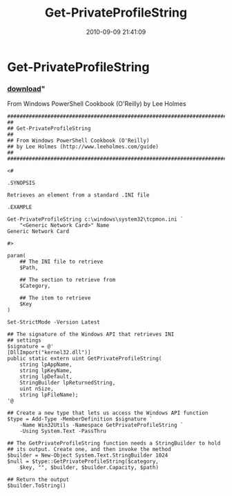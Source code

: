 ﻿---
pid:            2161
parent:         0
children:       
poster:         Lee Holmes
title:          Get-PrivateProfileString
date:           2010-09-09 21:41:09
format:         posh
---

# Get-PrivateProfileString

### [download](2161.ps1)"

From Windows PowerShell Cookbook (O'Reilly) by Lee Holmes

```posh
#############################################################################
##
## Get-PrivateProfileString
##
## From Windows PowerShell Cookbook (O'Reilly)
## by Lee Holmes (http://www.leeholmes.com/guide)
##
##############################################################################

<#

.SYNOPSIS

Retrieves an element from a standard .INI file

.EXAMPLE

Get-PrivateProfileString c:\windows\system32\tcpmon.ini `
    "<Generic Network Card>" Name
Generic Network Card

#>

param(
    ## The INI file to retrieve
    $Path,

    ## The section to retrieve from
    $Category,

    ## The item to retrieve
    $Key
)

Set-StrictMode -Version Latest

## The signature of the Windows API that retrieves INI
## settings
$signature = @'
[DllImport("kernel32.dll")]
public static extern uint GetPrivateProfileString(
    string lpAppName,
    string lpKeyName,
    string lpDefault,
    StringBuilder lpReturnedString,
    uint nSize,
    string lpFileName);
'@

## Create a new type that lets us access the Windows API function
$type = Add-Type -MemberDefinition $signature `
    -Name Win32Utils -Namespace GetPrivateProfileString `
    -Using System.Text -PassThru

## The GetPrivateProfileString function needs a StringBuilder to hold
## its output. Create one, and then invoke the method
$builder = New-Object System.Text.StringBuilder 1024
$null = $type::GetPrivateProfileString($category,
    $key, "", $builder, $builder.Capacity, $path)

## Return the output
$builder.ToString()
```
